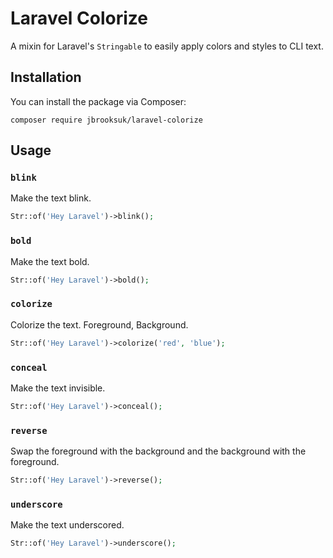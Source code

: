 # Laravel Colorize

A mixin for Laravel's `Stringable` to easily apply colors and styles to CLI text.

## Installation

You can install the package via Composer:

```
composer require jbrooksuk/laravel-colorize
```

## Usage

### `blink`

Make the text blink.

```php
Str::of('Hey Laravel')->blink();
```

### `bold`

Make the text bold.

```php
Str::of('Hey Laravel')->bold();
```

### `colorize`

Colorize the text. Foreground, Background.

```php
Str::of('Hey Laravel')->colorize('red', 'blue');
```

### `conceal`

Make the text invisible.

```php
Str::of('Hey Laravel')->conceal();
```

### `reverse`

Swap the foreground with the background and the background with the foreground.

```php
Str::of('Hey Laravel')->reverse();
```

### `underscore`

Make the text underscored.

```php
Str::of('Hey Laravel')->underscore();
```

